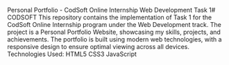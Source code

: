 Personal Portfolio - CodSoft Online Internship Web Development Task 1# CODSOFT
This repository contains the implementation of Task 1 for the CodSoft Online Internship program under the Web Development track. The project is a Personal Portfolio Website, showcasing my skills, projects, and achievements. The portfolio is built using modern web technologies, with a responsive design to ensure optimal viewing across all devices.
Technologies Used:
HTML5
CSS3
JavaScript
